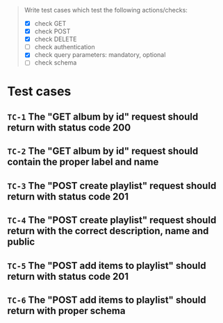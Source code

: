 > Write test cases which test the following actions/checks:
> - [x] check GET
> - [x] check POST
> - [x] check DELETE
> - [ ] check authentication
> - [x] check query parameters: mandatory, optional
> - [ ] check schema

# Test cases


## `TC-1` The "GET album by id" request should return with status code 200

## `TC-2` The "GET album by id" request should contain the proper label and name

## `TC-3` The "POST create playlist" request should return with status code 201

## `TC-4` The "POST create playlist" request should return with the correct description, name and public

## `TC-5` The "POST add items to playlist" should return with status code 201

## `TC-6` The "POST add items to playlist" should return with proper schema


